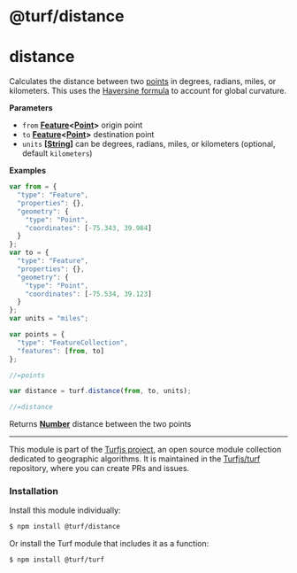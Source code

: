 # @turf/distance

# distance

Calculates the distance between two [points](http://geojson.org/geojson-spec.html#point) in degrees, radians,
miles, or kilometers. This uses the
[Haversine formula](http://en.wikipedia.org/wiki/Haversine_formula)
to account for global curvature.

**Parameters**

-   `from` **[Feature](http://geojson.org/geojson-spec.html#feature)&lt;[Point](http://geojson.org/geojson-spec.html#point)>** origin point
-   `to` **[Feature](http://geojson.org/geojson-spec.html#feature)&lt;[Point](http://geojson.org/geojson-spec.html#point)>** destination point
-   `units` **\[[String](https://developer.mozilla.org/en-US/docs/Web/JavaScript/Reference/Global_Objects/String)]** can be degrees, radians, miles, or kilometers (optional, default `kilometers`)

**Examples**

```javascript
var from = {
  "type": "Feature",
  "properties": {},
  "geometry": {
    "type": "Point",
    "coordinates": [-75.343, 39.984]
  }
};
var to = {
  "type": "Feature",
  "properties": {},
  "geometry": {
    "type": "Point",
    "coordinates": [-75.534, 39.123]
  }
};
var units = "miles";

var points = {
  "type": "FeatureCollection",
  "features": [from, to]
};

//=points

var distance = turf.distance(from, to, units);

//=distance
```

Returns **[Number](https://developer.mozilla.org/en-US/docs/Web/JavaScript/Reference/Global_Objects/Number)** distance between the two points

---

This module is part of the [Turfjs project](http://turfjs.org/), an open source
module collection dedicated to geographic algorithms. It is maintained in the
[Turfjs/turf](https://github.com/Turfjs/turf) repository, where you can create
PRs and issues.

### Installation

Install this module individually:

```sh
$ npm install @turf/distance
```

Or install the Turf module that includes it as a function:

```sh
$ npm install @turf/turf
```
